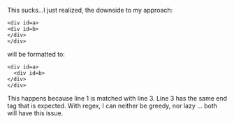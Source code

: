This sucks...I just realized, the downside to my approach:

    <div id=a>
    <div id=b>
    </div>
    </div>

will be formatted to:

    <div id=a>
      <div id=b>
    </div>
    </div>

This happens because line 1 is matched with line 3. Line 3 has the same end tag that is expected. With regex, I can neither be greedy, nor lazy ... both will have this issue.
